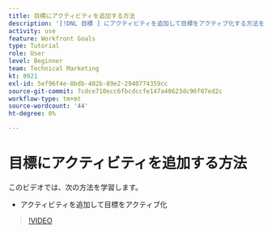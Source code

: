 ```yaml
---
title: 目標にアクティビティを追加する方法
description: '[!DNL 目標 ] にアクティビティを追加して目標をアクティブ化する方法を説明します。'
activity: use
feature: Workfront Goals
type: Tutorial
role: User
level: Beginner
team: Technical Marketing
kt: 8921
exl-id: 5ef96f4e-8bdb-402b-89e2-2940774359cc
source-git-commit: 7cdce710ecc6fbcdccfe147a40623dc96f07ed2c
workflow-type: tm+mt
source-wordcount: '44'
ht-degree: 0%

---
```


# 目標にアクティビティを追加する方法

このビデオでは、次の方法を学習します。

* アクティビティを追加して目標をアクティブ化

>[!VIDEO](https://video.tv.adobe.com/v/335193/?quality=12)
